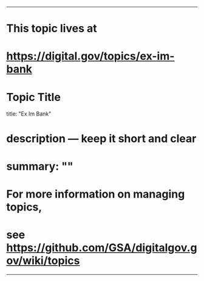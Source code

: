 
---
# This topic lives at
# https://digital.gov/topics/ex-im-bank

# Topic Title
title: "Ex Im Bank"

# description — keep it short and clear
# summary: ""


# For more information on managing topics,
# see https://github.com/GSA/digitalgov.gov/wiki/topics
---